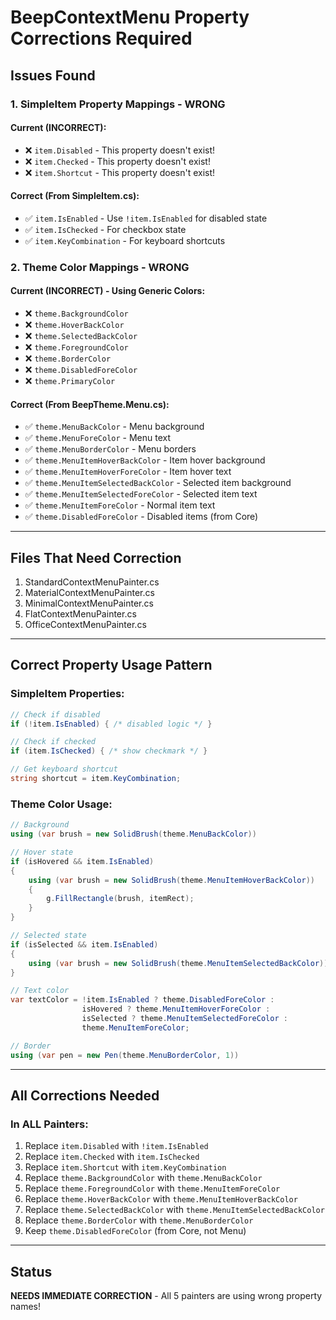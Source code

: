 # BeepContextMenu Property Corrections Required

## Issues Found

### 1. **SimpleItem Property Mappings - WRONG**

#### Current (INCORRECT):
- ❌ `item.Disabled` - This property doesn't exist!
- ❌ `item.Checked` - This property doesn't exist!
- ❌ `item.Shortcut` - This property doesn't exist!

#### Correct (From SimpleItem.cs):
- ✅ `item.IsEnabled` - Use `!item.IsEnabled` for disabled state
- ✅ `item.IsChecked` - For checkbox state
- ✅ `item.KeyCombination` - For keyboard shortcuts

### 2. **Theme Color Mappings - WRONG**

#### Current (INCORRECT) - Using Generic Colors:
- ❌ `theme.BackgroundColor`
- ❌ `theme.HoverBackColor`
- ❌ `theme.SelectedBackColor`
- ❌ `theme.ForegroundColor`
- ❌ `theme.BorderColor`
- ❌ `theme.DisabledForeColor`
- ❌ `theme.PrimaryColor`

#### Correct (From BeepTheme.Menu.cs):
- ✅ `theme.MenuBackColor` - Menu background
- ✅ `theme.MenuForeColor` - Menu text
- ✅ `theme.MenuBorderColor` - Menu borders
- ✅ `theme.MenuItemHoverBackColor` - Item hover background
- ✅ `theme.MenuItemHoverForeColor` - Item hover text
- ✅ `theme.MenuItemSelectedBackColor` - Selected item background
- ✅ `theme.MenuItemSelectedForeColor` - Selected item text
- ✅ `theme.MenuItemForeColor` - Normal item text
- ✅ `theme.DisabledForeColor` - Disabled items (from Core)

---

## Files That Need Correction

1. StandardContextMenuPainter.cs
2. MaterialContextMenuPainter.cs
3. MinimalContextMenuPainter.cs
4. FlatContextMenuPainter.cs
5. OfficeContextMenuPainter.cs

---

## Correct Property Usage Pattern

### SimpleItem Properties:
```csharp
// Check if disabled
if (!item.IsEnabled) { /* disabled logic */ }

// Check if checked
if (item.IsChecked) { /* show checkmark */ }

// Get keyboard shortcut
string shortcut = item.KeyCombination;
```

### Theme Color Usage:
```csharp
// Background
using (var brush = new SolidBrush(theme.MenuBackColor))

// Hover state
if (isHovered && item.IsEnabled)
{
    using (var brush = new SolidBrush(theme.MenuItemHoverBackColor))
    {
        g.FillRectangle(brush, itemRect);
    }
}

// Selected state
if (isSelected && item.IsEnabled)
{
    using (var brush = new SolidBrush(theme.MenuItemSelectedBackColor))
}

// Text color
var textColor = !item.IsEnabled ? theme.DisabledForeColor : 
                isHovered ? theme.MenuItemHoverForeColor :
                isSelected ? theme.MenuItemSelectedForeColor :
                theme.MenuItemForeColor;

// Border
using (var pen = new Pen(theme.MenuBorderColor, 1))
```

---

## All Corrections Needed

### In ALL Painters:

1. Replace `item.Disabled` with `!item.IsEnabled`
2. Replace `item.Checked` with `item.IsChecked`
3. Replace `item.Shortcut` with `item.KeyCombination`
4. Replace `theme.BackgroundColor` with `theme.MenuBackColor`
5. Replace `theme.ForegroundColor` with `theme.MenuItemForeColor`
6. Replace `theme.HoverBackColor` with `theme.MenuItemHoverBackColor`
7. Replace `theme.SelectedBackColor` with `theme.MenuItemSelectedBackColor`
8. Replace `theme.BorderColor` with `theme.MenuBorderColor`
9. Keep `theme.DisabledForeColor` (from Core, not Menu)

---

## Status
**NEEDS IMMEDIATE CORRECTION** - All 5 painters are using wrong property names!
